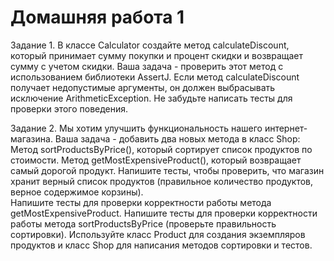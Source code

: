 Домашняя работа 1
===


Задание 1. В классе Calculator создайте метод calculateDiscount, который принимает сумму покупки и процент скидки и 
возвращает сумму с учетом скидки. Ваша задача - проверить этот метод с использованием библиотеки AssertJ. Если метод 
calculateDiscount получает недопустимые аргументы, он должен выбрасывать исключение ArithmeticException. Не забудьте 
написать тесты для проверки этого поведения.

Задание 2. Мы хотим улучшить функциональность нашего интернет-магазина. Ваша задача - добавить два новых метода в 
класс Shop:\
Метод sortProductsByPrice(), который сортирует список продуктов по стоимости. Метод getMostExpensiveProduct(), который
возвращает самый дорогой продукт. Напишите тесты, чтобы проверить, что магазин хранит верный список продуктов 
(правильное количество продуктов, верное содержимое корзины).\
Напишите тесты для проверки корректности работы метода getMostExpensiveProduct. Напишите тесты для проверки 
корректности работы метода sortProductsByPrice (проверьте правильность сортировки). Используйте класс Product для 
создания экземпляров продуктов и класс Shop для написания методов сортировки и тестов.
